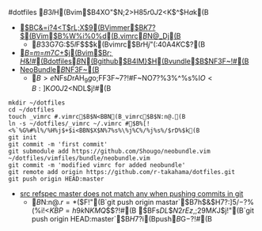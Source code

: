 #dotfiles
$B$3$l$H(Bvim$B4XO"$N;2>H85$r0J2<$K$^$H$a$k(B
- [$BC&=i?4<T$rL\;X$9(BVimmer$B$K%*%9%9%a$7$?$$(BVim$B%W%i%0%$%s$d(B.vimrc$B$N@_Dj(B](http://qiita.com/jnchito/items/5141b3b01bced9f7f48f)
  - $B$3$3$G7G:\$5$l$F$$$k(Bvimrc$B$r$H$j$"$($:40A4$K%Q%/$C$?(B
- [$B$=$m$=$m$7$C$+$j(Bvim$B$r;H$&!#(Bdotfiles$B$N(Bgithub$B4IM}$H(Bvundle$B$NF3F~!#(B](http://holypp.hatenablog.com/entry/20110515/1305443997)
- [NeoBundle$B$NF3F~(B](http://qiita.com/puriketu99/items/1c32d3f24cc2919203eb)
  - $B>e$NFs$D$rAH$_9g$o$;$FF3F~$7$?!#F~NO$7$?%3%^%s%I$O<B:]$K$O0J2<$NDL$j!#(B
```
mkdir ~/dotfiles
cd ~/dotfiles
touch _vimrc #.vimrc$B$N<BBN(B_vimrc$B$N:n@.(B
ln -s ~/dotfiles/_vimrc ~/.vimrc #$B%[!<%`%G%#%l%/%H%j$+$i<BBN$X$N%7%s%\%j%C%/%j%s%/$rD%$k(B
git init
git commit -m 'first commit'
git submodule add https://github.com/Shougo/neobundle.vim ~/dotfiles/vimfiles/bundle/neobundle.vim
git commit -m 'modified vimrc for added neobundle'
git remote add origin https://github.com/r-takahama/dotfiles.git
git push origin HEAD:master
```
- [src refspec master does not match any when pushing commits in git](http://stackoverflow.com/questions/4181861/src-refspec-master-does-not-match-any-when-pushing-commits-in-git)
  - $B%l%]%8%H%j!&%m!<%+%k%G%#%l%/%H%j$N:n@.$r=*$($F!"(B`git push origin mastar`$B$7$h$&$H$7$?:]5/$-$?%(%i!<$KBP=h$9$k$N$KMQ$$$?!#(B
  $BFs$DL\$N2rEz$,;29M$K$J$j!"(B`git push origin HEAD:master`$B$H$7$?$i(Bpush$B$G$-$?!#(B
